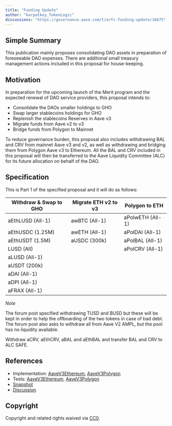 ```yaml
---
title: "Funding Update"
author: "karpatkey_TokenLogic"
discussions: "https://governance.aave.com/t/arfc-funding-update/16675"
---
```


## Simple Summary

This publication mainly proposes consolidating DAO assets in preparation of foreseeable DAO expenses. There are additional small treasury management actions included in this proposal for house-keeping.

## Motivation

In preparation for the upcoming launch of the Merit program and the expected renewal of DAO service providers, this proposal intends to:

- Consolidate the DAOs smaller holdings to GHO
- Swap larger stablecoins holdings for GHO
- Replenish the stablecoins Reserves in Aave v3
- Migrate funds from Aave v2 to v3
- Bridge funds from Polygon to Mainnet

To reduce governance burden, this proposal also includes withdrawing BAL and CRV from mainnet Aave v3 and v2, as well as withdrawing and bridging them from Polygon Aave v3 to Ethereum. All the BAL and CRV included in this proposal will then be transferred to the Aave Liquidity Committee (ALC) for its future allocation on behalf of the DAO.

## Specification

This is Part 1 of the specified proposal and it will do as follows:

| Withdraw & Swap to GHO | Migrate ETH v2 to v3 | Polygon to ETH   |
| ---------------------- | -------------------- | ---------------- |
| aEthLUSD (All-1)       | awBTC (All-1)        | aPolwETH (All-1) |
| aEthUSDC (1.25M)       | awETH (All-1)        | aPolDAI (All-1)  |
| aEthUSDT (1.5M)        | aUSDC (300k)         | aPolBAL (All-1)  |
| LUSD (All)             |                      | aPolCRV (All-1)  |
| aLUSD (All-1)          |                      |                  |
| aUSDT (200k)           |                      |                  |
| aDAI (All-1)           |                      |                  |
| aDPI (All-1)           |                      |                  |
| aFRAX (All-1)          |                      |                  |

_Note_

The forum post specified withdrawing TUSD and BUSD but these will be kept in order to help the offboarding of the two tokens in case of bad debt.
The forum post also asks to withdraw all from Aave V2 AMPL, but the pool has no liquidity available.

Withdraw aCRV, aEthCRV, aBAL and aEthBAL and transfer BAL and CRV to ALC SAFE.

## References

- Implementation: [AaveV3Ethereum](https://github.com/bgd-labs/aave-proposals-v3/blob/42d986f9b5e0a269a81373202a1e15b145bece10/src/20240224_Multi_FundingUpdate/AaveV3Ethereum_FundingUpdate_20240224.sol), [AaveV3Polygon](https://github.com/bgd-labs/aave-proposals-v3/blob/42d986f9b5e0a269a81373202a1e15b145bece10/src/20240224_Multi_FundingUpdate/AaveV3Polygon_FundingUpdate_20240224.sol)
- Tests: [AaveV3Ethereum](https://github.com/bgd-labs/aave-proposals-v3/blob/42d986f9b5e0a269a81373202a1e15b145bece10/src/20240224_Multi_FundingUpdate/AaveV3Ethereum_FundingUpdate_20240224.t.sol), [AaveV3Polygon](https://github.com/bgd-labs/aave-proposals-v3/blob/42d986f9b5e0a269a81373202a1e15b145bece10/src/20240224_Multi_FundingUpdate/AaveV3Polygon_FundingUpdate_20240224.t.sol)
- [Snapshot](https://snapshot.org/#/aave.eth/proposal/0x4dd4dff7096bf7ab8c4c071975d40f4cf709c41b4b6b7c60777a6dd50d2ecd09)
- [Discussion](https://governance.aave.com/t/arfc-funding-update/16675)

## Copyright

Copyright and related rights waived via [CC0](https://creativecommons.org/publicdomain/zero/1.0/).
